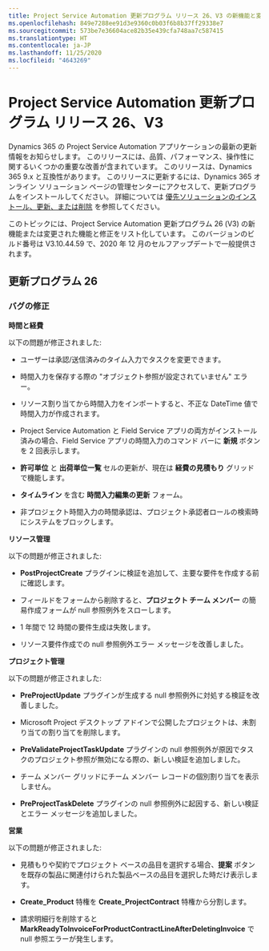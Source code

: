 ```yaml
---
title: Project Service Automation 更新プログラム リリース 26、V3 の新機能と変更点
ms.openlocfilehash: 849e7288ee91d3e9360c0b03f6b8b37ff29338e7
ms.sourcegitcommit: 573be7e36604ace82b35e439cfa748aa7c587415
ms.translationtype: HT
ms.contentlocale: ja-JP
ms.lasthandoff: 11/25/2020
ms.locfileid: "4643269"
---
```

<a name="project-service-automation-update-release-26-v3"></a>Project Service Automation 更新プログラム リリース 26、V3
================================================

Dynamics 365 の Project Service Automation アプリケーションの最新の更新情報をお知らせします。 このリリースには、品質、パフォーマンス、操作性に関するいくつかの重要な改善が含まれています。 このリリースは、Dynamics 365 9.x と互換性があります。 このリリースに更新するには、Dynamics 365 オンライン ソリューション ページの管理センターにアクセスして、更新プログラムをインストールしてください。 詳細については [優先ソリューションのインストール、更新、または削除](https://docs.microsoft.com/power-platform/admin/install-remove-preferred-solution) を参照してください。

このトピックには、Project Service Automation 更新プログラム 26 (V3) の新機能または変更された機能と修正をリスト化しています。 このバージョンのビルド番号は V3.10.44.59 で、2020 年 12 月のセルフアップデートで一般提供されます。

<a name="update-release-26"></a>更新プログラム 26
-----------------

### <a name="bug-fixes"></a>バグの修正

**時間と経費**

以下の問題が修正されました:

-   ユーザーは承認/送信済みのタイム入力でタスクを変更できます。

-   時間入力を保存する際の "オブジェクト参照が設定されていません" エラー。

-   リソース割り当てから時間入力をインポートすると、不正な DateTime 値で時間入力が作成されます。

-   Project Service Automation と Field Service アプリの両方がインストール済みの場合、Field Service アプリの時間入力のコマンド バーに **新規** ボタンを 2 回表示します。

-   **許可単位** と **出荷単位一覧** セルの更新が、現在は **経費の見積もり** グリッドで機能します。

-   **タイムライン** を含む **時間入力編集の更新** フォーム。

-   非プロジェクト時間入力の時間承認は、プロジェクト承認者ロールの検索時にシステムをブロックします。

**リソース管理**

以下の問題が修正されました:

-   **PostProjectCreate** プラグインに検証を追加して、主要な要件を作成する前に確認します。

-   フィールドをフォームから削除すると、**プロジェクト チーム メンバー** の簡易作成フォームが null 参照例外をスローします。

-   1 年間で 12 時間の要件生成は失敗します。

-   リソース要件作成での null 参照例外エラー メッセージを改善しました。

**プロジェクト管理**

以下の問題が修正されました:

-   **PreProjectUpdate** プラグインが生成する null 参照例外に対処する検証を改善しました。

-   Microsoft Project デスクトップ アドインで公開したプロジェクトは、未割り当ての割り当てを削除します。

-   **PreValidateProjectTaskUpdate** プラグインの null 参照例外が原因でタスクのプロジェクト参照が無効になる際の、新しい検証を追加しました。

-   チーム メンバー グリッドにチーム メンバー レコードの個別割り当てを表示しません。

-   **PreProjectTaskDelete** プラグインの null 参照例外に起因する、新しい検証とエラー メッセージを追加しました。

**営業**

以下の問題が修正されました:

-   見積もりや契約でプロジェクト ベースの品目を選択する場合、**提案** ボタンを既存の製品に関連付けられた製品ベースの品目を選択した時だけ表示します。

-   **Create_Product** 特権を **Create_ProjectContract** 特権から分割します。

-   請求明細行を削除すると **MarkReadyToInvoiceForProductContractLineAfterDeletingInvoice** で null 参照エラーが発生します。

